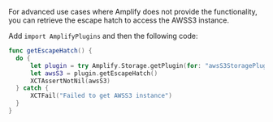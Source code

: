 For advanced use cases where Amplify does not provide the functionality, you can retrieve the escape hatch to access the AWSS3 instance.

Add `import AmplifyPlugins` and then the following code:

```swift
func getEscapeHatch() {
  do {
      let plugin = try Amplify.Storage.getPlugin(for: "awsS3StoragePlugin") as! AWSS3StoragePlugin
      let awsS3 = plugin.getEscapeHatch()
      XCTAssertNotNil(awsS3)
  } catch {
      XCTFail("Failed to get AWSS3 instance")
  }
}
```
